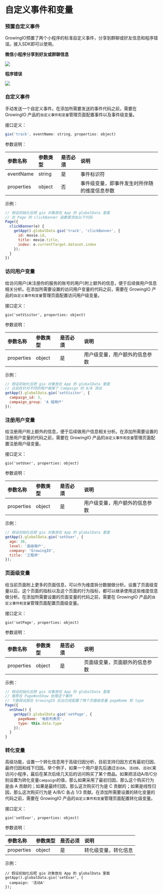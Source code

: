 # 自定义事件和变量

### 预置自定义事件 <a id="track-event"></a>

GrowingIO预置了两个小程序的标准自定义事件，分享到群聊或好友信息和程序错误。接入SDK即可以使用。

**微信小程序分享到好友或群聊信息**

![](https://blobscdn.gitbook.com/v0/b/gitbook-28427.appspot.com/o/assets%2F-LGNxeGABUADKiTWTaEM%2F-LH66a23TIvbEtQOPKyt%2F-LH675ymMloYtj1u3JVJ%2Fimage.png?alt=media&token=025a5cfb-90eb-45ee-aa58-767c0380bae1)

**程序错误**

![](https://blobscdn.gitbook.com/v0/b/gitbook-28427.appspot.com/o/assets%2F-LGNxeGABUADKiTWTaEM%2F-LH66a23TIvbEtQOPKyt%2F-LH67LAaMuVbR_KxSYVc%2Fimage.png?alt=media&token=0708739e-4cae-4315-b633-e9aeb2e25ca2)

### 自定义事件 <a id="track-event"></a>

手动发送一个自定义事件。在添加所需要发送的事件代码之前，需要在 GrowingIO 产品的`自定义事件和变量`管理页面配置事件以及事件级变量。

接口定义：

```javascript
gio('track', eventName: string, properties: object)
```

参数说明：

| 参数名称 | 参数类型 | 是否必须 | 说明 |
| :--- | :--- | :--- | :--- |
| eventName | string | 是 | 事件标识符 |
| properties | object | 否 | 事件级变量，即事件发生时所伴随的维度信息参数 |

示例：

```javascript
// 假设初始化后把 gio 对象放在 App 的 globalData 里面
// 在 Page 的 clickBanner 函数里添加以下代码
Page({
  clickBanner(e) {
    getApp().globalData.gio('track', 'clickBanner', { 
      id: movie.id, 
      title: movie.title, 
      index: e.currentTarget.dataset.index 
    });
  }
})
```

### 访问用户变量 <a id="visitor-props"></a>

给访问用户\(未注册你的服务的账号的用户\)附上额外的信息，便于后续做用户信息相关分析。在添加所需要设置的访问用户变量的代码之前，需要在 GrowingIO 产品的`自定义事件和变量`管理页面配置访问用户级变量。

接口定义：

```text
gio('setVisitor', properties: object)
```

参数说明：

| 参数名称 | 参数类型 | 是否必须 | 说明 |
| :--- | :--- | :--- | :--- |
| properties | object | 是 | 用户级变量，用户额外的信息参数 |

示例：

```javascript
// 假设初始化后把 gio 对象放在 App 的 globalData 里面
// 比如在针对不同的用户做某个 Campaign 的 A/B 测试
getApp().globalData.gio('setVisitor', { 
  campaign_id: 3, 
  campaign_group: 'A 组用户'
});
```

### 注册用户变量 <a id="user-props"></a>

给注册用户附上额外的信息，便于后续做用户信息相关分析。在添加所需要设置的注册用户变量的代码之前，需要在 GrowingIO 产品的`自定义事件和变量`管理页面配置注册用户级变量。

接口定义：

```text
gio('setUser', properties: object)
```

参数说明：

| 参数名称 | 参数类型 | 是否必须 | 说明 |
| :--- | :--- | :--- | :--- |
| properties | object | 是 | 用户级变量，用户额外的信息参数 |

示例：

```javascript
// 假设初始化后把 gio 对象放在 App 的 globalData 里面
getApp().globalData.gio('setUser', { 
  age: 30, 
  level: '高级用户', 
  company: 'GrowingIO', 
  title: '工程师'
});
```

### 页面级变量 <a id="page-props"></a>

给当前页面附上更多的页面信息，可以作为维度拆分数据做分析。设置了页面级变量以后，这个页面的指标以及这个页面的行为指标，都可以继承使用这些维度信息做分析。在添加所需要设置的页面变量的代码之前，需要在 GrowingIO 产品的`自定义事件和变量`管理页面配置页面级变量。

接口定义：

```text
gio('setPage', properties: object)
```

参数说明：

| 参数名称 | 参数类型 | 是否必须 | 说明 |
| :--- | :--- | :--- | :--- |
| properties | object | 是 | 页面级变量，页面额外的信息参数 |

示例：

```javascript
// 假设初始化后把 gio 对象放在 App 的 globalData 里面
// 推荐在 Page#onShow 处理这个事件
// 下面假设我在 GrowingIO 后台已经配置了两个页面级变量 pageName 和 type
Page({
  onShow() {
    getApp().globalData.gio('setPage', { 
      pageName: '电影列表页', 
      type: this.data.type
    });
  }
}
```

### 转化变量 <a id="evar-props"></a>

高级功能，设置一个转化信息用于高级归因分析，目前支持归因方式有最初归因、最终归因和线下归因。举个例子，如果一个用户是先后通过`活动A`、`活动B`、`活动C`来访问小程序，最后在某次后续几天后的访问购买了某个商品。如果把活动A/B/C分别设置为转化变量`campaign`的值，那么如果采用了最初归因，那么这个购买行为是由 A 贡献的；如果是最终归因，那么这次购买行为是 C 贡献的；如果是线性归因，那么这次购买行为是 A/B/C 各占 1/3 贡献。在添加所需要设置的转化变量的代码之前，需要在 GrowingIO 产品的`自定义事件和变量`管理页面配置转化级变量。

接口定义：

```text
gio('setEvar', properties: object)
```

参数说明：

| 参数名称 | 参数类型 | 是否必须 | 说明 |
| :--- | :--- | :--- | :--- |
| properties | object | 是 | 转化级变量，转化信息 |

示例：

```text
// 假设初始化后把 gio 对象放在 App 的 globalData 里面
getApp().globalData.gio('setEvar', { 
  campaign: '活动A'
});
```



